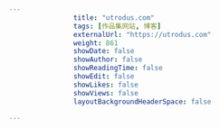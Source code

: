 ---
                title: "utrodus.com"
                tags: [作品集网站, 博客]
                externalUrl: "https://utrodus.com"
                weight: 861
                showDate: false
                showAuthor: false
                showReadingTime: false
                showEdit: false
                showLikes: false
                showViews: false
                layoutBackgroundHeaderSpace: false
                ---

